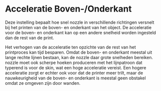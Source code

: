Acceleratie Boven-/Onderkant
====
Deze instelling bepaalt hoe snel nozzle in verschillende richtingen versnelt bij het printen van de boven- en onderkant van het object. De acceleratie voor de boven- en onderkant kan op een andere snelheid worden ingesteld dan de rest van de print.

Het verhogen van de acceleratie ten opzichte van de rest van het printproces kan tijd besparen. Omdat de boven- en onderkant meestal uit lange rechte lijnen bestaan, kan de nozzle daar grote snelheden bereiken. nozzle moet ook scherpe hoeken produceren met het lijnpatroon dat typerend is voor de skin, wat een hoge acceleratie vereist. Een hogere acceleratie zorgt er echter ook voor dat de printer meer trilt, maar de nauwkeurigheid van de boven- en onderkant is meestal geen obstakel omdat ze omgeven zijn door wanden.